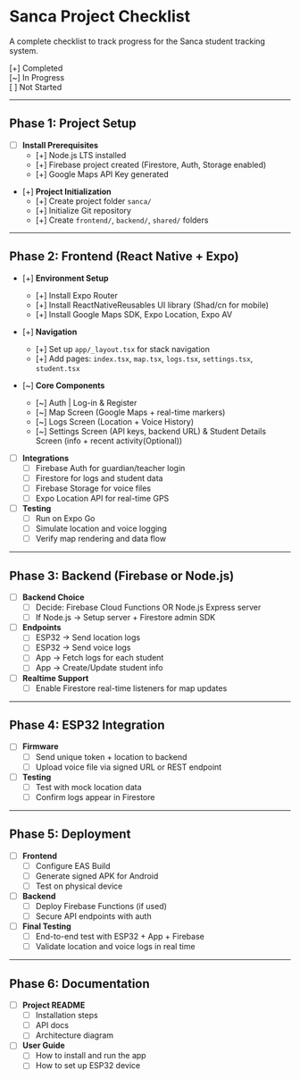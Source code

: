 # Sanca Project Checklist

A complete checklist to track progress for the Sanca student tracking system.

[+] Completed  
[~] In Progress  
[ ] Not Started  

---

## Phase 1: Project Setup
- [ ] **Install Prerequisites**
  - [+] Node.js LTS installed
  - [+] Firebase project created (Firestore, Auth, Storage enabled)
  - [+] Google Maps API Key generated

- [+] **Project Initialization**
  - [+] Create project folder `sanca/`
  - [+] Initialize Git repository
  - [+] Create `frontend/`, `backend/`, `shared/` folders

---

## Phase 2: Frontend (React Native + Expo)
- [+] **Environment Setup**
  - [+] Install Expo Router
  - [+] Install ReactNativeReusables UI library (Shad/cn for mobile)
  - [+] Install Google Maps SDK, Expo Location, Expo AV

- [+] **Navigation**
  - [+] Set up `app/_layout.tsx` for stack navigation
  - [+] Add pages: `index.tsx`, `map.tsx`, `logs.tsx`, `settings.tsx`, `student.tsx`

- [~] **Core Components**
  - [~] Auth | Log-in & Register
  - [~] Map Screen (Google Maps + real-time markers)
  - [~] Logs Screen (Location + Voice History)
  - [~] Settings Screen (API keys, backend URL) & Student Details Screen (info + recent activity(Optional))

- [ ] **Integrations**
  - [ ] Firebase Auth for guardian/teacher login
  - [ ] Firestore for logs and student data
  - [ ] Firebase Storage for voice files
  - [ ] Expo Location API for real-time GPS

- [ ] **Testing**
  - [ ] Run on Expo Go
  - [ ] Simulate location and voice logging
  - [ ] Verify map rendering and data flow

---

## Phase 3: Backend (Firebase or Node.js)
- [ ] **Backend Choice**
  - [ ] Decide: Firebase Cloud Functions OR Node.js Express server
  - [ ] If Node.js → Setup server + Firestore admin SDK

- [ ] **Endpoints**
  - [ ] ESP32 → Send location logs
  - [ ] ESP32 → Send voice logs
  - [ ] App → Fetch logs for each student
  - [ ] App → Create/Update student info

- [ ] **Realtime Support**
  - [ ] Enable Firestore real-time listeners for map updates

---

## Phase 4: ESP32 Integration
- [ ] **Firmware**
  - [ ] Send unique token + location to backend
  - [ ] Upload voice file via signed URL or REST endpoint

- [ ] **Testing**
  - [ ] Test with mock location data
  - [ ] Confirm logs appear in Firestore

---

## Phase 5: Deployment
- [ ] **Frontend**
  - [ ] Configure EAS Build
  - [ ] Generate signed APK for Android
  - [ ] Test on physical device

- [ ] **Backend**
  - [ ] Deploy Firebase Functions (if used)
  - [ ] Secure API endpoints with auth

- [ ] **Final Testing**
  - [ ] End-to-end test with ESP32 + App + Firebase
  - [ ] Validate location and voice logs in real time

---

## Phase 6: Documentation
- [ ] **Project README**
  - [ ] Installation steps
  - [ ] API docs
  - [ ] Architecture diagram

- [ ] **User Guide**
  - [ ] How to install and run the app
  - [ ] How to set up ESP32 device
